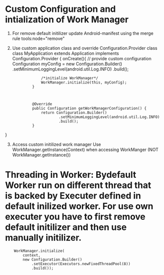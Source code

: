 # Custom Configuration and intialization of Work Manager 
1. For remove default initilizer update Android-manifest using the merge rule tools:node="remove"
   
   <provider android:name="androidx.work.impl.WorkManagerInitializer"
              android:authorities="${applicationId}.workmanager-init"
              tools:node="remove" />

2. Use custom application class and override Configuration.Provider class
         class MyApplication extends Application implements Configuration.Provider {
                onCreate(){
                    // provide custom configuration
                     Configuration myConfig = new Configuration.Builder()
                    .setMinimumLoggingLevel(android.util.Log.INFO)
                    .build();

                    /*initialize WorkManager*/
                    WorkManager.initialize(this, myConfig);
                }
         
         
         
                @Override
                public Configuration getWorkManagerConfiguration() {
                    return Configuration.Builder()
                            .setMinimumLoggingLevel(android.util.Log.INFO)
                            .build();
                }
}

3. Access custom initilized work manager
Use WorkManager.getInstance(Context) when accessing WorkManger (NOT WorkManager.getInstance())


# Threading in Worker: Bydefault Worker run on different thread that is backed by Executer defined in default inilized worker. For use own executer you have to first remove default initilizer and then use manually initilizer.

        WorkManager.initialize(
            context,
            new Configuration.Builder()
                .setExecutor(Executors.newFixedThreadPool(8))
                .build());


     
